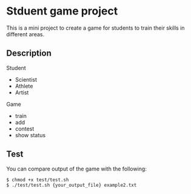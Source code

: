 # Stduent game project

This is a mini project to create a game for students to train their skills in different areas.

## Description

Student

- Scientist
- Athlete
- Artist

Game

- train
- add
- contest
- show status

## Test

You can compare output of the game with the following:

```sh
$ chmod +x test/test.sh
$ ./test/test.sh {your_output_file} example2.txt
```
